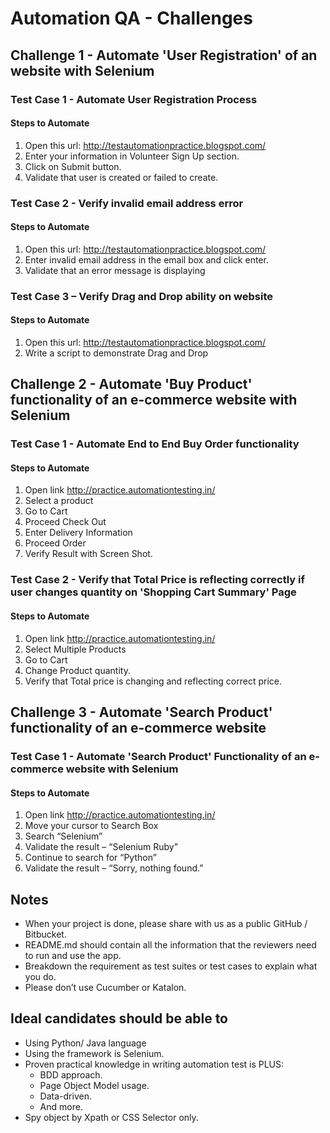 # Automation QA  - Challenges

## Challenge 1 - Automate 'User Registration' of an website with Selenium

### Test Case 1 - Automate User Registration Process

#### Steps to Automate

1. Open this url: <http://testautomationpractice.blogspot.com/>
2. Enter your information in Volunteer Sign Up section.
3. Click on Submit button.
4. Validate that user is created or failed to create.

### Test Case 2 - Verify invalid email address error

#### Steps to Automate

1. Open this url:  <http://testautomationpractice.blogspot.com/>
2. Enter invalid email address in the email box and click enter.
3. Validate that an error message is displaying

### Test Case 3 – Verify Drag and Drop ability on website

#### Steps to Automate

1. Open this url:  <http://testautomationpractice.blogspot.com/>
2. Write a script to demonstrate Drag and Drop

## Challenge 2 - Automate 'Buy Product' functionality of an e-commerce website with Selenium

### Test Case 1 - Automate End to End Buy Order functionality

#### Steps to Automate

1. Open link <http://practice.automationtesting.in/>
2. Select a product
3. Go to Cart
4. Proceed Check Out
5. Enter Delivery Information
6. Proceed Order
7. Verify Result with Screen Shot.

### Test Case 2 - Verify that Total Price is reflecting correctly if user changes quantity on 'Shopping Cart Summary' Page

#### Steps to Automate

1. Open link <http://practice.automationtesting.in/>
2. Select Multiple Products
3. Go to Cart
4. Change Product quantity.
5. Verify that Total price is changing and reflecting correct price.

## Challenge 3 - Automate 'Search Product' functionality of an e-commerce website

### Test Case 1 - Automate 'Search Product' Functionality of an e-commerce website with Selenium

#### Steps to Automate

1. Open link <http://practice.automationtesting.in/>
2. Move your cursor to Search Box
3. Search “Selenium”
4. Validate the result – “Selenium Ruby”
5. Continue to search for “Python”
6. Validate the result – “Sorry, nothing found.”

## Notes

* When your project is done, please share with us as a public GitHub / Bitbucket.
* README.md should contain all the information that the reviewers need to run and use the app.
* Breakdown the requirement as test suites or test cases to explain what you do.
* Please don’t use Cucumber or Katalon.

## Ideal candidates should be able to

* Using Python/ Java language
* Using the framework is Selenium.
* Proven practical knowledge in writing automation test is PLUS:
  * BDD approach.
  * Page Object Model usage.
  * Data-driven.
  * And more.
* Spy object by Xpath or CSS Selector only.
